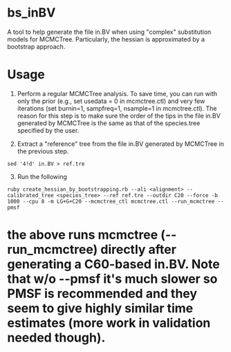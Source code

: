 # bs_inBV
A tool to help generate the file in.BV when using "complex" substitution models for MCMCTree. Particularly, the hessian is approximated by a bootstrap approach.


# Usage #
1. Perform a regular MCMCTree analysis. To save time, you can run with only the prior (e.g., set usedata = 0 in mcmctree.ctl) and very few iterations (set burnin=1, sampfreq=1, nsample=1 in mcmctree.ctl).
  The reason for this step is to make sure the order of the tips in the file in.BV generated by MCMCTree is the same as that of the species.tree specified by the user.

2. Extract a "reference" tree from the file in.BV generated by MCMCTree in the previous step.
  
  `sed '4!d' in.BV > ref.tre`

3. Run the following

  `ruby create_hessian_by_bootstrapping.rb --ali <alignment> --calibrated_tree <species_tree> --ref ref.tre --outdir C20 --force -b 1000 --cpu 8 -m LG+G+C20 --mcmctree_ctl mcmctree.ctl --run_mcmctree --pmsf`
# the above runs mcmctree (--run_mcmctree) directly after generating a C60-based in.BV. Note that w/o --pmsf it's much slower so PMSF is recommended and they seem to give highly similar time estimates (more work in validation needed though). #
